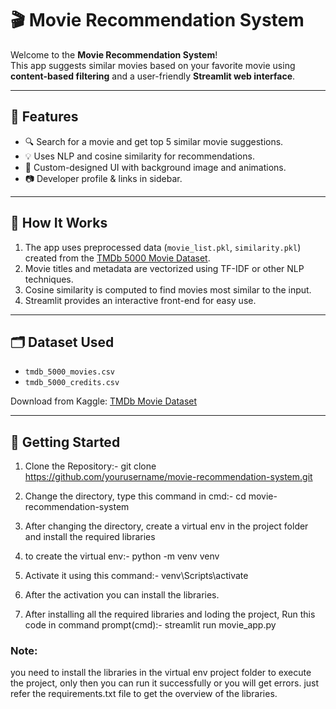 # 🎬 Movie Recommendation System

Welcome to the **Movie Recommendation System**!  
This app suggests similar movies based on your favorite movie using **content-based filtering** and a user-friendly **Streamlit web interface**.

---

## 📌 Features

- 🔍 Search for a movie and get top 5 similar movie suggestions.
- 💡 Uses NLP and cosine similarity for recommendations.
- 🎨 Custom-designed UI with background image and animations.
- 📷 Developer profile & links in sidebar.

---

## 🧠 How It Works

1. The app uses preprocessed data (`movie_list.pkl`, `similarity.pkl`) created from the [TMDb 5000 Movie Dataset](https://www.kaggle.com/datasets/tmdb/tmdb-movie-dataset).
2. Movie titles and metadata are vectorized using TF-IDF or other NLP techniques.
3. Cosine similarity is computed to find movies most similar to the input.
4. Streamlit provides an interactive front-end for easy use.

---

## 🗂 Dataset Used

- `tmdb_5000_movies.csv`
- `tmdb_5000_credits.csv`

Download from Kaggle: [TMDb Movie Dataset](https://www.kaggle.com/datasets/tmdb/tmdb-movie-dataset)

---

## 🚀 Getting Started
1. Clone the Repository:- git clone https://github.com/yourusername/movie-recommendation-system.git
2. Change the directory, type this command in cmd:- cd movie-recommendation-system
3. After changing the directory, create a virtual env in the project folder and install the required libraries
4. to create the virtual env:- python -m venv venv
5. Activate it using this command:- venv\Scripts\activate
6. After the activation you can install the libraries.

6. After installing all the required libraries and loding the project, Run this code in command prompt(cmd):- streamlit run movie_app.py

### Note:
you need to install the libraries in the virtual env project folder to execute the project, only then you can run it successfully or you will get errors.
just refer the requirements.txt file to get the overview of the libraries.
